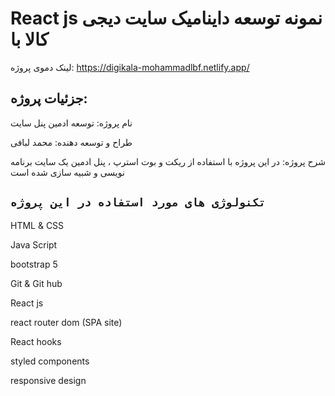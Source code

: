 # React js نمونه توسعه داینامیک سایت دیجی کالا با
 
لینک دموی پروژه: https://digikala-mohammadlbf.netlify.app/



## جزئیات پروژه:
نام پروژه: توسعه ادمین پنل سایت 


طراح و توسعه دهنده: محمد لبافی

شرح پروژه:
در این پروژه با استفاده از ریکت و بوت استرپ ، پنل ادمین یک سایت برنامه نویسی و شبیه سازی شده است  


## `تکنولوژی های مورد استفاده در این پروژه`
HTML & CSS

Java Script

bootstrap 5

Git & Git hub

React js

react router dom (SPA site)

React hooks

styled components

responsive design
